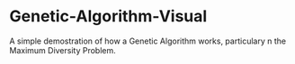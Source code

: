 # Genetic-Algorithm-Visual
A simple demostration of how a Genetic Algorithm works, particulary n the Maximum Diversity Problem.
